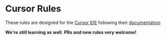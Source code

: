 # Cursor Rules

These rules are designed for the [Cursor IDE](https://cursor.com/) following their [documentation](https://docs.cursor.com/context/rules)

**We're still learning as well. PRs and new rules very welcome!**
